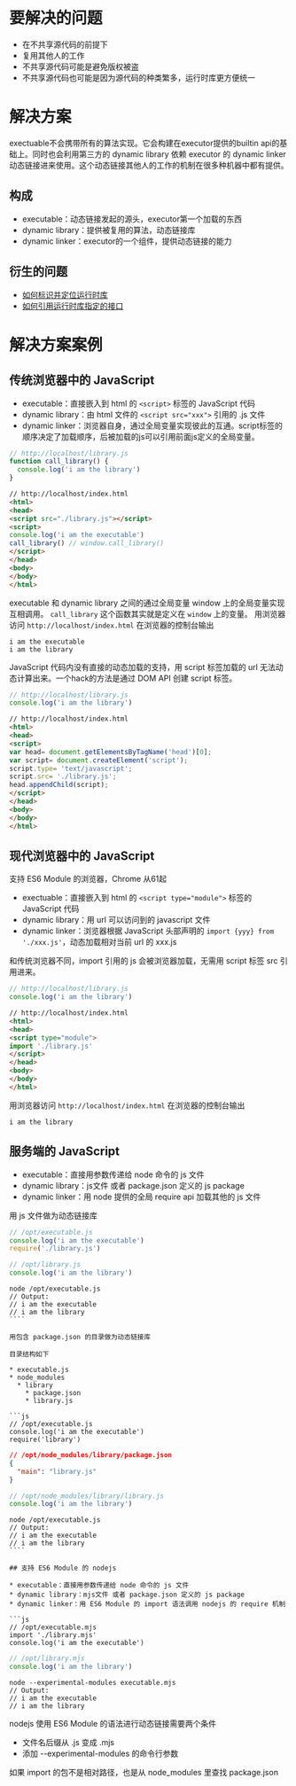 # 要解决的问题

* 在不共享源代码的前提下
* 复用其他人的工作
* 不共享源代码可能是避免版权被盗
* 不共享源代码也可能是因为源代码的种类繁多，运行时库更方便统一

# 解决方案

exectuable不会携带所有的算法实现。它会构建在executor提供的builtin api的基础上。同时也会利用第三方的 dynamic library 依赖 executor 的 dynamic linker 动态链接进来使用。这个动态链接其他人的工作的机制在很多种机器中都有提供。

## 构成

* executable：动态链接发起的源头，executor第一个加载的东西
* dynamic library：提供被复用的算法，动态链接库
* dynamic linker：executor的一个组件，提供动态链接的能力

## 衍生的问题

* [如何标识并定位运行时库](/如何标识并定位运行时库.md)
* [如何引用运行时库指定的接口](/如何引用运行时库指定的接口.md)

# 解决方案案例

## 传统浏览器中的 JavaScript

* executable：直接嵌入到 html 的 `<script>` 标签的 JavaScript 代码
* dynamic library：由 html 文件的 `<script src="xxx">` 引用的 .js 文件
* dynamic linker：浏览器自身，通过全局变量实现彼此的互通。script标签的顺序决定了加载顺序，后被加载的js可以引用前面js定义的全局变量。

```js
// http://localhost/library.js
function call_library() { 
  console.log('i am the library')
}
```

```html
// http://localhost/index.html
<html>
<head>
<script src="./library.js"></script>
<script>
console.log('i am the executable')
call_library() // window.call_library()
</script>
</head>
<body>
</body>
</html>
```

executable 和 dynamic library 之间的通过全局变量 window 上的全局变量实现互相调用。
`call_library` 这个函数其实就是定义在 `window` 上的变量。
用浏览器访问 `http://localhost/index.html` 在浏览器的控制台输出

```
i am the executable
i am the library
```

JavaScript 代码内没有直接的动态加载的支持，用 script 标签加载的 url 无法动态计算出来。一个hack的方法是通过 DOM API 创建 script 标签。

```js
// http://localhost/library.js
console.log('i am the library')
```

```html
// http://localhost/index.html
<html>
<head>
<script>
var head= document.getElementsByTagName('head')[0];
var script= document.createElement('script');
script.type= 'text/javascript';
script.src= './library.js';
head.appendChild(script);
</script>
</head>
<body>
</body>
</html>
```

## 现代浏览器中的 JavaScript

支持 ES6 Module 的浏览器，Chrome 从61起

* exectuable：直接嵌入到 html 的 `<script type="module">` 标签的 JavaScript 代码
* dynamic library：用 url 可以访问到的 javascript 文件
* dynamic linker：浏览器根据 JavaScript 头部声明的 `import {yyy} from './xxx.js'`，动态加载相对当前 url 的 xxx.js

和传统浏览器不同，import 引用的 js 会被浏览器加载，无需用 script 标签 src 引用进来。

```js
// http://localhost/library.js
console.log('i am the library')
```

```html
// http://localhost/index.html
<html>
<head>
<script type="module">
import './library.js'
</script>
</head>
<body>
</body>
</html>
```

用浏览器访问 `http://localhost/index.html` 在浏览器的控制台输出

```
i am the library
```

## 服务端的 JavaScript

* executable：直接用参数传递给 node 命令的 js 文件
* dynamic library：js文件 或者 package.json 定义的 js package
* dynamic linker：用 node 提供的全局 require api 加载其他的 js 文件

用 js 文件做为动态链接库

```js
// /opt/executable.js
console.log('i am the executable') 
require('./library.js')
```

```js
// /opt/library.js
console.log('i am the library')
```

```
node /opt/executable.js
// Output:
// i am the executable
// i am the library
​````

用包含 package.json 的目录做为动态链接库

目录结构如下

* executable.js
* node_modules
  * library
    * package.json
    * library.js

​```js
// /opt/executable.js
console.log('i am the executable') 
require('library')
```

```json
// /opt/node_modules/library/package.json
{ 
  "main": "library.js"
}
```

```js
// /opt/node_modules/library/library.js
console.log('i am the library')
```

```
node /opt/executable.js
// Output:
// i am the executable
// i am the library
​````

## 支持 ES6 Module 的 nodejs

* executable：直接用参数传递给 node 命令的 js 文件
* dynamic library：mjs文件 或者 package.json 定义的 js package
* dynamic linker：用 ES6 Module 的 import 语法调用 nodejs 的 require 机制

​```js
// /opt/executable.mjs
import './library.mjs' 
console.log('i am the executable')
```

```js
// /opt/library.mjs
console.log('i am the library')
```

```
node --experimental-modules executable.mjs
// Output:
// i am the executable
// i am the library
```

nodejs 使用 ES6 Module 的语法进行动态链接需要两个条件

* 文件名后缀从 .js 变成 .mjs
* 添加 --experimental-modules 的命令行参数

如果 import 的包不是相对路径，也是从 node_modules 里查找 package.json
